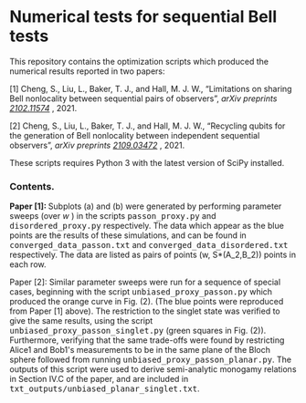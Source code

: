 # Numerical tests for sequential Bell tests

This repository contains the optimization scripts which produced the numerical results reported in two papers:

[1] Cheng, S., Liu, L., Baker, T. J., and Hall, M. J. W., “Limitations on sharing Bell nonlocality between sequential pairs of observers”, <i>arXiv preprints <a href="https://arxiv.org/abs/2102.11574">2102.11574</a> </i>, 2021.

[2] Cheng, S., Liu, L., Baker, T. J., and Hall, M. J. W., “Recycling qubits for the generation of Bell nonlocality between independent sequential observers”, <i>arXiv preprints <a href="https://arxiv.org/abs/2109.03472">2109.03472</a> </i>, 2021.

These scripts requires Python 3 with the latest version of SciPy installed. 

<h3> Contents. </h3>
  
<b> Paper [1]: </b> Subplots (a) and (b) were generated by performing parameter sweeps (over <I> w </I>) in the scripts <TT>passon_proxy.py</TT> and <TT>disordered_proxy.py</TT> respectively. The data which appear as the blue points are the results of these simulations, and can be found in <TT>converged_data_passon.txt</TT> and <TT>converged_data_disordered.txt</TT> respectively. The data are listed as pairs of points (w, S*(A_2,B_2)) points in each row.

Paper [2]: Similar parameter sweeps were run for a sequence of special cases, beginning with the script <TT>unbiased_proxy_passon.py</TT> which produced the orange curve in Fig. (2). (The blue points were reproduced from Paper [1] above). The restriction to the singlet state was verified to give the same results, using the script <TT>unbiased_proxy_passon_singlet.py</TT> (green squares in Fig. (2)). Furthermore, verifying that the same trade-offs were found by restricting Alice1 and Bob1's measurements to be in the same plane of the Bloch sphere followed from running <TT>unbiased_proxy_passon_planar.py</TT>. The outputs of this script were used to derive semi-analytic monogamy relations in Section IV.C of the paper, and are included in <TT>txt_outputs/unbiased_planar_singlet.txt</TT>.

